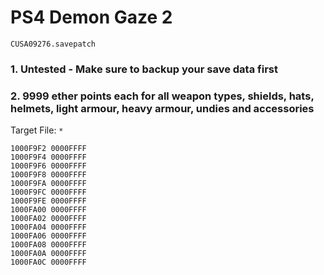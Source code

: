 # PS4 Demon Gaze 2

`CUSA09276.savepatch`

### 1. Untested - Make sure to backup your save data first
### 2. 9999 ether points each for all weapon types, shields, hats, helmets, light armour, heavy armour, undies and accessories

Target File: `*`

```
1000F9F2 0000FFFF
1000F9F4 0000FFFF
1000F9F6 0000FFFF
1000F9F8 0000FFFF
1000F9FA 0000FFFF
1000F9FC 0000FFFF
1000F9FE 0000FFFF
1000FA00 0000FFFF
1000FA02 0000FFFF
1000FA04 0000FFFF
1000FA06 0000FFFF
1000FA08 0000FFFF
1000FA0A 0000FFFF
1000FA0C 0000FFFF
```

